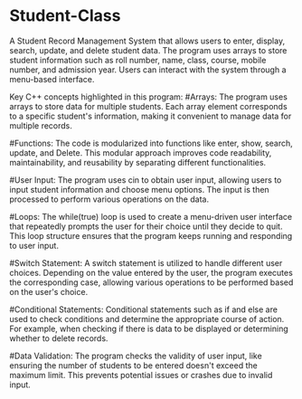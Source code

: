 # Student-Class
 A Student Record Management System that allows users to enter, display, search, update, and delete student data. The program uses arrays to store student information such as roll number, name, class, course, mobile number, and admission year. Users can interact with the system through a menu-based interface.

 Key C++ concepts highlighted in this program: 
#Arrays: The program uses arrays to store data for multiple students. Each array element corresponds to a specific student's information, making it convenient to manage data for multiple records.

#Functions: The code is modularized into functions like enter, show, search, update, and Delete. This modular approach improves code readability, maintainability, and reusability by separating different functionalities.

#User Input: The program uses cin to obtain user input, allowing users to input student information and choose menu options. The input is then processed to perform various operations on the data.

#Loops: The while(true) loop is used to create a menu-driven user interface that repeatedly prompts the user for their choice until they decide to quit. This loop structure ensures that the program keeps running and responding to user input.

#Switch Statement: A switch statement is utilized to handle different user choices. Depending on the value entered by the user, the program executes the corresponding case, allowing various operations to be performed based on the user's choice.

#Conditional Statements: Conditional statements such as if and else are used to check conditions and determine the appropriate course of action. For example, when checking if there is data to be displayed or determining whether to delete records.

#Data Validation: The program checks the validity of user input, like ensuring the number of students to be entered doesn't exceed the maximum limit. This prevents potential issues or crashes due to invalid input.
